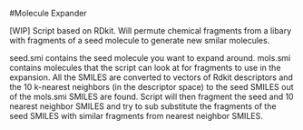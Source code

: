 #Molecule Expander

[WIP] Script based on RDkit. Will permute chemical fragments from a libary with fragments of a seed molecule to generate new smilar molecules.

seed.smi contains the seed molecule you want to expand around. mols.smi contains molecules that the script can look at for fragments to use in the expansion. All the SMILES are converted to vectors of Rdkit descriptors and the 10 k-nearest neighbors (in the descriptor space) to the seed SMILES out of the mols.smi SMILES are found. Script will then fragment the seed and 10 nearest neighbor SMILES and try to sub substitute the fragments of the seed SMILES with similar fragments from nearest neighbor SMILES.

